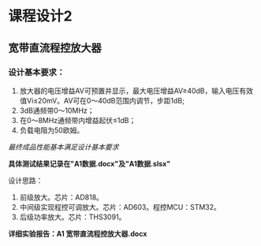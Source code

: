 # 课程设计2
## 宽带直流程控放大器
### 设计基本要求：
1. 放大器的电压增益AV可预置并显示，最大电压增益AV≥40dB，输入电压有效值Vi≤20mV。AV可在0～40dB范围内调节，步距1dB;
2. 3dB通频带0～10MHz；
3. 在0～8MHz通频带内增益起伏≤1dB；
4. 负载电阻为50欧姆。

*最终成品性能基本满足设计基本要求*

**具体测试结果记录在"A1数据.docx"及"A1数据.slsx"**

设计思路：
1. 前级放大。芯片：AD818。
2. 中间级实现程控可调放大。芯片：AD603。程控MCU：STM32。
3. 后级功率放大。芯片：THS3091。


**详细实验报告：A1 宽带直流程控放大器.docx**
